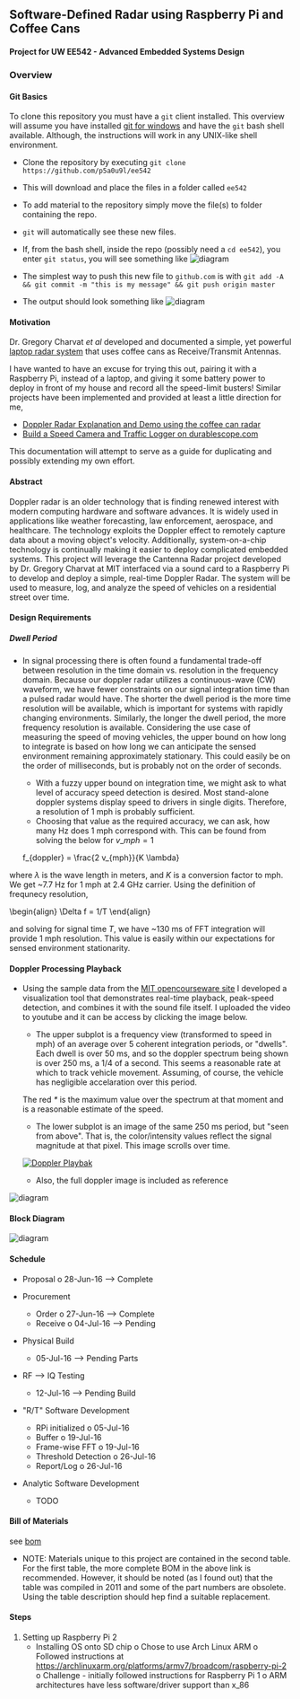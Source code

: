 ## Software-Defined Radar using Raspberry Pi and Coffee Cans
#### Project for UW EE542 - Advanced Embedded Systems Design

### Overview
#### Git Basics
To clone this repository you must have a `git` client installed. This overview will assume you have installed [git for windows](https://git-scm.com/download/win) and have the `git` bash shell available. Although, the instructions will work in any UNIX-like shell environment.

-  Clone the repository by executing
`git clone https://github.com/p5a0u9l/ee542`

- This will download and place the files in a folder called `ee542`

- To add material to the repository simply move the file(s) to folder containing the repo.
- `git` will automatically see these new files.
- If, from the bash shell, inside the repo (possibly need a `cd ee542`), you enter `git status`, you will see something like
![diagram](figs/gst.png)
- The simplest way to push this new file to `github.com` is with
`git add -A && git commit -m "this is my message" && git push origin master`
- The output should look something like
![diagram](figs/push.png)

#### Motivation
Dr. Gregory Charvat _et al_ developed and documented a simple, yet powerful [laptop radar system](http://ocw.mit.edu/resources/res-ll-003-build-a-small-radar-system-capable-of-sensing-range-doppler-and-synthetic-aperture-radar-imaging-january-iap-2011/projects/MITRES_LL_003IAP11_proj_in.pdf) that uses coffee cans as Receive/Transmit Antennas.

I have wanted to have an excuse for trying this out, pairing it with a Raspberry Pi, instead of a laptop, and giving it some battery power to deploy in front of my house and record all the speed-limit busters! Similar projects have been implemented and provided at least a little direction for me,

- [Doppler Radar Explanation and Demo using the coffee can radar](https://www.youtube.com/watch?v=FOWopYv-JTM&list=PL60EBFF0DDA0145CA)
- [Build a Speed Camera and Traffic Logger on durablescope.com](http://blog.durablescope.com/post/BuildASpeedCameraAndTrafficLogger/)

This documentation will attempt to serve as a guide for duplicating and possibly extending my own effort.

#### Abstract

Doppler radar is an older technology that is finding renewed interest with modern computing hardware and software advances. It is widely used in applications like weather forecasting, law enforcement, aerospace, and healthcare. The technology exploits the Doppler effect to remotely capture data about a moving object's velocity. Additionally, system-on-a-chip technology is continually making it easier to deploy complicated embedded systems. This project will leverage the Cantenna Radar project developed by Dr. Gregory Charvat at MIT interfaced via a sound card to a Raspberry Pi to develop and deploy a simple, real-time Doppler Radar. The system will be used to measure, log, and analyze the speed of vehicles on a residential street over time.

#### Design Requirements

##### Dwell Period

  - In signal processing there is often found a fundamental trade-off between resolution in the time domain vs. resolution in the frequency domain. Because our doppler radar utilizes a continuous-wave (CW) waveform, we have fewer constraints on our signal integration time than a pulsed radar would have. The shorter the dwell period is the more time resolution will be available, which is important for systems with rapidly changing environments. Similarly, the longer the dwell period,
    the more frequency resolution is available.
    Considering the use case of measuring the speed of moving vehicles, the upper bound on how long to integrate is based on how long we can anticipate the sensed environment remaining approximately stationary. This could easily be on the order of milliseconds, but is probably not on the order of seconds.
    - With a fuzzy upper bound on integration time, we might ask to what level of accuracy speed detection is desired. Most stand-alone doppler systems display speed to drivers in single digits. Therefore, a resolution of 1 mph is probably sufficient.
    - Choosing that value as the required accuracy, we can ask, how many Hz does 1 mph correspond with. This can be found from solving the below for $v\_{mph} = 1$

    f_{doppler} = \frac{2 v_{mph}}{K \lambda}

where $\lambda$ is the wave length in meters, and $K$ is a conversion factor to mph. We get ~7.7 Hz for 1 mph at 2.4 GHz carrier. Using the definition of frequnecy resolution,

\begin{align}
    \Delta f = 1/T
\end{align}

and solving for signal time $T$, we have ~130 ms of FFT integration will provide 1 mph resolution. This value is easily within our expectations for sensed environment stationarity.

#### Doppler Processing Playback

- Using the sample data from the [MIT opencourseware site](http://ocw.mit.edu/resources/res-ll-003-build-a-small-radar-system-capable-of-sensing-range-doppler-and-synthetic-aperture-radar-imaging-january-iap-2011/) I developed a visualization tool that demonstrates
real-time playback, peak-speed detection, and combines it with the sound file itself. I uploaded the video to youtube and it can be access by clicking the image below.

    * The upper subplot is a frequency view (transformed to speed in mph) of an average over 5 coherent integration periods, or "dwells". Each dwell is over 50 ms, and so the doppler spectrum being shown is over 250 ms, a 1/4 of a second. This seems a reasonable rate at which to track vehicle movement. Assuming, of course, the vehicle has negligible accelaration over this period.

    The red _*_ is the maximum value over the spectrum at that moment and is a reasonable estimate of the speed.

    * The lower subplot is an image of the same 250 ms period, but "seen from above". That is, the color/intensity values reflect the signal magnitude at that pixel. This image scrolls over time.

    [![Doppler Playbak](https://img.youtube.com/vi/JB-oInUjbWk/0.jpg)](https://www.youtube.com/watch?v=JB-oInUjbWk)

    * Also, the full doppler image is included as reference

![diagram](figs/doppler_image.png)

#### Block Diagram

![diagram](figs/block_diagram.png)

#### Schedule

- Proposal
    o 28-Jun-16 --> Complete

- Procurement
    * Order
        o 27-Jun-16 --> Complete
    * Receive
        o 04-Jul-16 --> Pending

- Physical Build
    * 05-Jul-16 --> Pending Parts

- RF --> IQ Testing
    * 12-Jul-16 --> Pending Build

- "R/T" Software Development
    * RPi initialized
        o 05-Jul-16
    * Buffer
        o 19-Jul-16
    * Frame-wise FFT
        o 19-Jul-16
    * Threshold Detection
        o 26-Jul-16
    * Report/Log
        o 26-Jul-16

- Analytic Software Development
    * TODO

#### Bill of Materials

see [bom](bom.txt)

-   NOTE: Materials unique to this project are contained in the second table. For the first table, the more complete BOM in the above
link is recommended. However, it should be noted (as I found out) that the table was compiled in 2011 and some of the part
numbers are obsolete. Using the table description should hep find a suitable replacement.

#### Steps

1. Setting up Raspberry Pi 2
    - Installing OS onto SD chip
        o Chose to use Arch Linux ARM
        o Followed instructions at https://archlinuxarm.org/platforms/armv7/broadcom/raspberry-pi-2
        o Challenge - initially followed instructions for Raspberry Pi 1
        o ARM architectures have less software/driver support than x_86


